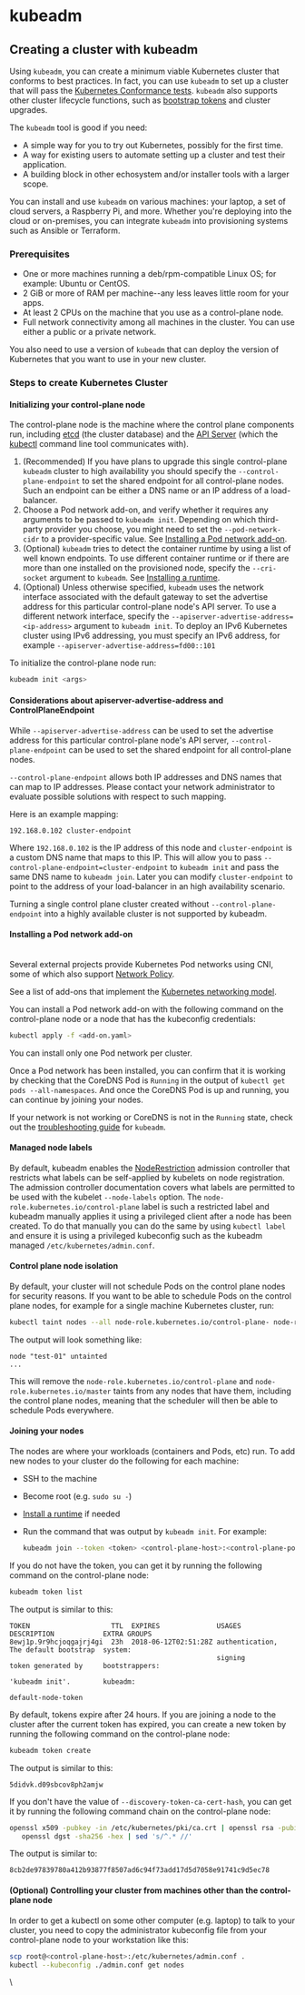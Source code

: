# kubeadm

## Creating a cluster with kubeadm

Using `kubeadm`, you can create a minimum viable Kubernetes cluster that conforms to best practices. In fact, you can use `kubeadm` to set up a cluster that will pass the [Kubernetes Conformance tests](https://kubernetes.io/blog/2017/10/software-conformance-certification). `kubeadm` also supports other cluster lifecycle functions, such as [bootstrap tokens](https://kubernetes.io/docs/reference/access-authn-authz/bootstrap-tokens/) and cluster upgrades.

The `kubeadm` tool is good if you need:

* A simple way for you to try out Kubernetes, possibly for the first time.
* A way for existing users to automate setting up a cluster and test their application.
* A building block in other echosystem and/or installer tools with a larger scope.

You can install and use `kubeadm` on various machines: your laptop, a set of cloud servers, a Raspberry Pi, and more. Whether you're deploying into the cloud or on-premises, you can integrate `kubeadm` into provisioning systems such as Ansible or Terraform.

### &#x20;Prerequisites&#x20;

* One or more machines running a deb/rpm-compatible Linux OS; for example: Ubuntu or CentOS.
* 2 GiB or more of RAM per machine--any less leaves little room for your apps.
* At least 2 CPUs on the machine that you use as a control-plane node.
* Full network connectivity among all machines in the cluster. You can use either a public or a private network.

You also need to use a version of `kubeadm` that can deploy the version of Kubernetes that you want to use in your new cluster.

### Steps to create Kubernetes Cluster

#### Initializing your control-plane node <a href="#initializing-your-control-plane-node" id="initializing-your-control-plane-node"></a>

The control-plane node is the machine where the control plane components run, including [etcd](https://kubernetes.io/docs/tasks/administer-cluster/configure-upgrade-etcd/) (the cluster database) and the [API Server](https://kubernetes.io/docs/concepts/overview/components/#kube-apiserver) (which the [kubectl](https://kubernetes.io/docs/user-guide/kubectl-overview/) command line tool communicates with).

1. (Recommended) If you have plans to upgrade this single control-plane `kubeadm` cluster to high availability you should specify the `--control-plane-endpoint` to set the shared endpoint for all control-plane nodes. Such an endpoint can be either a DNS name or an IP address of a load-balancer.
2. Choose a Pod network add-on, and verify whether it requires any arguments to be passed to `kubeadm init`. Depending on which third-party provider you choose, you might need to set the `--pod-network-cidr` to a provider-specific value. See [Installing a Pod network add-on](https://kubernetes.io/docs/setup/production-environment/tools/kubeadm/create-cluster-kubeadm/#pod-network).
3. (Optional) `kubeadm` tries to detect the container runtime by using a list of well known endpoints. To use different container runtime or if there are more than one installed on the provisioned node, specify the `--cri-socket` argument to `kubeadm`. See [Installing a runtime](https://kubernetes.io/docs/setup/production-environment/tools/kubeadm/install-kubeadm/#installing-runtime).
4. (Optional) Unless otherwise specified, `kubeadm` uses the network interface associated with the default gateway to set the advertise address for this particular control-plane node's API server. To use a different network interface, specify the `--apiserver-advertise-address=<ip-address>` argument to `kubeadm init`. To deploy an IPv6 Kubernetes cluster using IPv6 addressing, you must specify an IPv6 address, for example `--apiserver-advertise-address=fd00::101`

To initialize the control-plane node run:

```bash
kubeadm init <args>
```

#### Considerations about apiserver-advertise-address and ControlPlaneEndpoint <a href="#considerations-about-apiserver-advertise-address-and-controlplaneendpoint" id="considerations-about-apiserver-advertise-address-and-controlplaneendpoint"></a>

While `--apiserver-advertise-address` can be used to set the advertise address for this particular control-plane node's API server, `--control-plane-endpoint` can be used to set the shared endpoint for all control-plane nodes.

`--control-plane-endpoint` allows both IP addresses and DNS names that can map to IP addresses. Please contact your network administrator to evaluate possible solutions with respect to such mapping.

Here is an example mapping:

```
192.168.0.102 cluster-endpoint
```

Where `192.168.0.102` is the IP address of this node and `cluster-endpoint` is a custom DNS name that maps to this IP. This will allow you to pass `--control-plane-endpoint=cluster-endpoint` to `kubeadm init` and pass the same DNS name to `kubeadm join`. Later you can modify `cluster-endpoint` to point to the address of your load-balancer in an high availability scenario.

Turning a single control plane cluster created without `--control-plane-endpoint` into a highly available cluster is not supported by kubeadm.

#### &#x20;Installing a Pod network add-on[ ](https://kubernetes.io/docs/setup/production-environment/tools/kubeadm/create-cluster-kubeadm/#pod-network)

\
Several external projects provide Kubernetes Pod networks using CNI, some of which also support [Network Policy](https://kubernetes.io/docs/concepts/services-networking/network-policies/).

See a list of add-ons that implement the [Kubernetes networking model](https://kubernetes.io/docs/concepts/cluster-administration/networking/#how-to-implement-the-kubernetes-networking-model).

You can install a Pod network add-on with the following command on the control-plane node or a node that has the kubeconfig credentials:

```bash
kubectl apply -f <add-on.yaml>
```

You can install only one Pod network per cluster.

Once a Pod network has been installed, you can confirm that it is working by checking that the CoreDNS Pod is `Running` in the output of `kubectl get pods --all-namespaces`. And once the CoreDNS Pod is up and running, you can continue by joining your nodes.

If your network is not working or CoreDNS is not in the `Running` state, check out the [troubleshooting guide](https://kubernetes.io/docs/setup/production-environment/tools/kubeadm/troubleshooting-kubeadm/) for `kubeadm`.

#### Managed node labels <a href="#managed-node-labels" id="managed-node-labels"></a>

By default, kubeadm enables the [NodeRestriction](https://kubernetes.io/docs/reference/access-authn-authz/admission-controllers/#noderestriction) admission controller that restricts what labels can be self-applied by kubelets on node registration. The admission controller documentation covers what labels are permitted to be used with the kubelet `--node-labels` option. The `node-role.kubernetes.io/control-plane` label is such a restricted label and kubeadm manually applies it using a privileged client after a node has been created. To do that manually you can do the same by using `kubectl label` and ensure it is using a privileged kubeconfig such as the kubeadm managed `/etc/kubernetes/admin.conf`.

#### &#x20;Control plane node isolation

By default, your cluster will not schedule Pods on the control plane nodes for security reasons. If you want to be able to schedule Pods on the control plane nodes, for example for a single machine Kubernetes cluster, run:

```bash
kubectl taint nodes --all node-role.kubernetes.io/control-plane- node-role.kubernetes.io/master-
```

The output will look something like:

```
node "test-01" untainted
...
```

This will remove the `node-role.kubernetes.io/control-plane` and `node-role.kubernetes.io/master` taints from any nodes that have them, including the control plane nodes, meaning that the scheduler will then be able to schedule Pods everywhere.



#### Joining your nodes <a href="#join-nodes" id="join-nodes"></a>

The nodes are where your workloads (containers and Pods, etc) run. To add new nodes to your cluster do the following for each machine:

* SSH to the machine
* Become root (e.g. `sudo su -`)
* [Install a runtime](https://kubernetes.io/docs/setup/production-environment/tools/kubeadm/install-kubeadm/#installing-runtime) if needed
*   Run the command that was output by `kubeadm init`. For example:

    ```bash
    kubeadm join --token <token> <control-plane-host>:<control-plane-port> --discovery-token-ca-cert-hash sha256:<hash>
    ```

If you do not have the token, you can get it by running the following command on the control-plane node:

```bash
kubeadm token list
```

The output is similar to this:

```
TOKEN                    TTL  EXPIRES              USAGES           DESCRIPTION            EXTRA GROUPS
8ewj1p.9r9hcjoqgajrj4gi  23h  2018-06-12T02:51:28Z authentication,  The default bootstrap  system:
                                                   signing          token generated by     bootstrappers:
                                                                    'kubeadm init'.        kubeadm:
                                                                                           default-node-token
```

By default, tokens expire after 24 hours. If you are joining a node to the cluster after the current token has expired, you can create a new token by running the following command on the control-plane node:

```bash
kubeadm token create
```

The output is similar to this:

```
5didvk.d09sbcov8ph2amjw
```

If you don't have the value of `--discovery-token-ca-cert-hash`, you can get it by running the following command chain on the control-plane node:

```bash
openssl x509 -pubkey -in /etc/kubernetes/pki/ca.crt | openssl rsa -pubin -outform der 2>/dev/null | \
   openssl dgst -sha256 -hex | sed 's/^.* //'
```

The output is similar to:

```
8cb2de97839780a412b93877f8507ad6c94f73add17d5d7058e91741c9d5ec78
```

#### (Optional) Controlling your cluster from machines other than the control-plane node <a href="#optional-controlling-your-cluster-from-machines-other-than-the-control-plane-node" id="optional-controlling-your-cluster-from-machines-other-than-the-control-plane-node"></a>

In order to get a kubectl on some other computer (e.g. laptop) to talk to your cluster, you need to copy the administrator kubeconfig file from your control-plane node to your workstation like this:

```bash
scp root@<control-plane-host>:/etc/kubernetes/admin.conf .
kubectl --kubeconfig ./admin.conf get nodes
```

\
